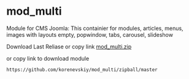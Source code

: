 # mod_multi
Module for CMS Joomla: This containier for modules, articles, menus, images with layouts empty, popwindow, tabs, carousel, slideshow

Download Last Reliase or copy link [mod_multi.zip](https://github.com/korenevskiy/mod_multi/zipball/master)

or copy link to download module
```HTML
https://github.com/korenevskiy/mod_multi/zipball/master
```
